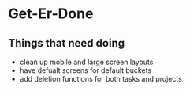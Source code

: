 # Get-Er-Done

## Things that need doing

- clean up mobile and large screen layouts
- have defualt screens for default buckets
- add deletion functions for both tasks and projects
